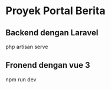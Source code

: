 # Proyek Portal Berita 

## Backend dengan Laravel

php artisan serve

## Fronend dengan vue 3

npm run dev
